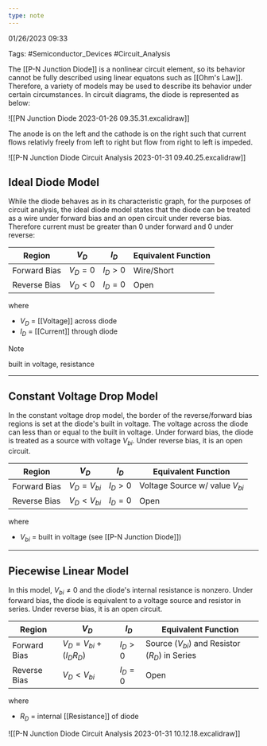 ```yaml
---
type: note
---
```

01/26/2023 09:33

Tags: #Semiconductor_Devices #Circuit_Analysis 

 The [[P-N Junction Diode]] is a nonlinear circuit element, so its behavior cannot be fully described using linear equatons such as [[Ohm's Law]]. Therefore, a variety of models may be used to describe its behavior under certain circumstances. In circuit diagrams, the diode is represented as below:
 
![[PN Junction Diode 2023-01-26 09.35.31.excalidraw]]

 The anode is on the left and the cathode is on the right such that current flows relativly freely from left to right but flow from right to left is impeded.
 
![[P-N Junction Diode Circuit Analysis 2023-01-31 09.40.25.excalidraw]]

## Ideal Diode Model
While the diode behaves as in its characteristic graph, for the purposes of circuit analysis, the ideal diode model states that the diode can be treated as a wire under forward bias and an open circuit under reverse bias. Therefore current must be greater than 0 under forward and 0 under reverse:

Region | $V_D$ | $I_D$ |Equivalent Function
-----|-----|-----|-----
Forward Bias | $V_D=0$| $I_{D}>0$| Wire/Short
Reverse Bias | $V_D<0$| $I_{D}=0$| Open

where
- $V_D$ = [[Voltage]] across diode
- $I_D$ = [[Current]] through diode

>[!note]
>built in voltage, resistance

---
## Constant Voltage Drop Model
In the constant voltage drop model, the border of the reverse/forward bias regions is set at the diode's built in voltage. The voltage across the diode can less than or equal to the built in voltage. Under forward bias, the diode is treated as a source with voltage $V_{bi}$. Under reverse bias, it is an open circuit.

Region | $V_D$ | $I_D$ | Equivalent Function
-----|-----|-----|-----
Forward Bias | $V_D=V_{bi}$| $I_{D}>0$| Voltage Source w/ value $V_{bi}$
Reverse Bias | $V_D<V_{bi}$| $I_{D}=0$| Open

where
- $V_{bi}$ = built in voltage (see [[P-N Junction Diode]])



---

## Piecewise Linear Model
In this model, $V_{bi}\ne0$ and the diode's internal resistance is nonzero. Under forward bias, the diode is equivalent to a voltage source and resistor in series. Under reverse bias, it is an open circuit.

Region | $V_D$ | $I_D$ | Equivalent Function
-----|-----|-----|-----
Forward Bias | $V_D=V_{bi}+(I_DR_D)$| $I_{D}>0$| Source ($V_{bi}$) and Resistor ($R_D$) in Series
Reverse Bias | $V_D<V_{bi}$| $I_{D}=0$| Open

where
- $R_D$ = internal [[Resistance]] of diode

![[P-N Junction Diode Circuit Analysis 2023-01-31 10.12.18.excalidraw]]